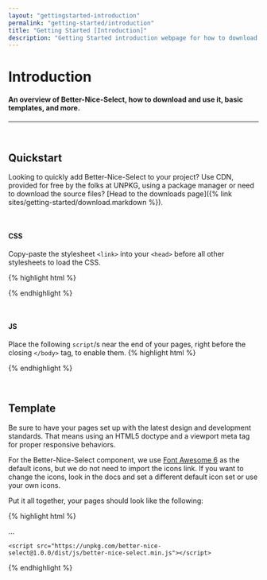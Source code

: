 ```yaml
---
layout: "gettingstarted-introduction"
permalink: "getting-started/introduction"
title: "Getting Started [Introduction]"
description: "Getting Started introduction webpage for how to download and use Better-Nice-Select and how it can be used to make your webpage better"
---
```


# Introduction

#### An overview of Better-Nice-Select, how to download and use it, basic templates, and more.

---

&nbsp;

## **Quickstart**

Looking to quickly add Better-Nice-Select to your project? Use CDN, provided for free by the folks at UNPKG, using a package manager or need to download the source files? [Head to the downloads page]({% link sites/getting-started/download.markdown %}). 

&nbsp;

#### CSS

Copy-paste the stylesheet `<link>` into your `<head>` before all other stylesheets to load the CSS.

{% highlight html %}
<link rel="stylesheet" href="https://unpkg.com/better-nice-select@1.0.0/dist/css/better-nice-select.min.css">
{% endhighlight %}

&nbsp;

#### JS

Place the following `script`/s near the end of your pages, right before the closing `</body>` tag, to enable them.
{% highlight html %}
<script src="https://unpkg.com/better-nice-select@1.0.0/dist/js/better-nice-select.min.js"></script>
{% endhighlight %}

&nbsp;

## **Template**

Be sure to have your pages set up with the latest design and development standards. That means using an HTML5 doctype and a viewport meta tag for proper responsive behaviors.

For the Better-Nice-Select component, we use [Font Awesome 6](https://fontawesome.com/search) as the default icons, but we do not need to import the icons link. If you want to change the icons, look in the docs and set a different default icon set or use your own icons.

Put it all together, your pages should look like the following:

{% highlight html %}
<!doctype html>
<html lang="en">
  <head>
    <!-- Required meta tags -->
    <meta charset="utf-8">
    <meta name="viewport" content="width=device-width, initial-scale=1, shrink-to-fit=no">
    <title>Hello, Better-Nice-Select!</title>
    <link rel="stylesheet" href="https://unpkg.com/better-nice-select@1.0.0/dist/css/better-nice-select.min.css">
  </head>
  <body>
    <div>
    ...
    </div>

    <script src="https://unpkg.com/better-nice-select@1.0.0/dist/js/better-nice-select.min.js"></script>
  </body>
</html>
{% endhighlight %}

&nbsp;